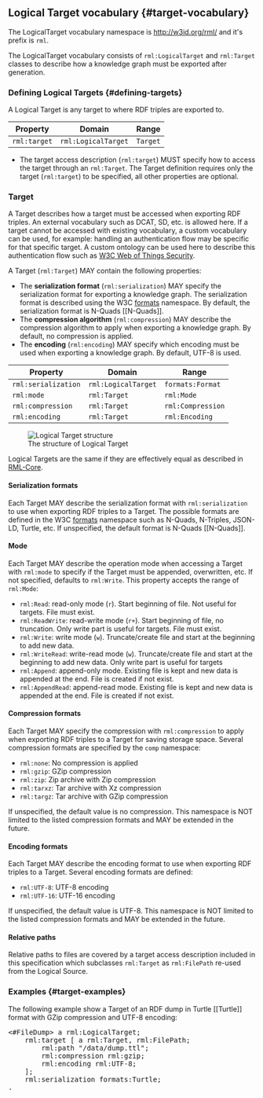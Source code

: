 ## Logical Target vocabulary {#target-vocabulary}

The LogicalTarget vocabulary namespace is http://w3id.org/rml/
and it's prefix is `rml`.

The LogicalTarget vocabulary consists of `rml:LogicalTarget` and `rml:Target`
classes to describe how a knowledge graph must be exported after generation.

### Defining Logical Targets {#defining-targets}

A Logical Target is any target to where RDF triples are exported to.

| Property                    | Domain               | Range               |
| --------------------------- | -------------------- | ------------------- |
| `rml:target`                | `rml:LogicalTarget`  | `Target`            |

- The target access description (`rml:target`) MUST specify how to access
the target through an `rml:Target`.
The Target definition requires only the target (`rml:target`) to be specified,
all other properties are optional.

### Target

A Target describes how a target must be accessed when exporting RDF triples.
An external vocabulary such as DCAT, SD, etc. is allowed here.
If a target cannot be accessed with existing vocabulary, a custom vocabulary
can be used, for example: handling an authentication flow may be specific
for that specific target. A custom ontology can be used here to describe
this authentication flow such as [W3C Web of Things Security](https://www.w3.org/2019/wot/security).

A Target (`rml:Target`) MAY contain the following properties:

- The **serialization format** (`rml:serialization`) MAY specify
the serialization format for exporting a knowledge graph.
The serialization format is described using the W3C
[formats](http://www.w3.org/ns/formats/) namespace.
By default, the serialization format is N-Quads [[N-Quads]].
- The **compression algorithm** (`rml:compression`) MAY describe
the compression algorithm to apply when exporting a knowledge graph.
By default, no compression is applied.
- The **encoding** (`rml:encoding`) MAY specify which encoding must be used
when exporting a knowledge graph.
By default, UTF-8 is used.

| Property             | Domain               | Range             |
| -------------------- | -------------------- | ----------------- |
| `rml:serialization`  | `rml:LogicalTarget`  | `formats:Format`  |
| `rml:mode`           | `rml:Target`         | `rml:Mode`        |
| `rml:compression`    | `rml:Target`         | `rml:Compression` |
| `rml:encoding`       | `rml:Target`         | `rml:Encoding`    |

<figure>
  <img src="/resources/images/target-structure.png" alt="Logical Target structure"/>
  <figcaption>The structure of Logical Target</figcaption>
</figure>

Logical Targets are the same if they are effectively equal as described in [RML-Core](https://kg-construct.github.io/rml-core/spec/docs/#dfn-effectively-equal).

#### Serialization formats

Each Target MAY describe the serialization format
with `rml:serialization` to use when exporting RDF triples to a Target.
The possible formats are defined in the W3C
[formats](http://www.w3.org/ns/formats/) namespace
such as N-Quads, N-Triples, JSON-LD, Turtle, etc.
If unspecified, the default format is N-Quads [[N-Quads]].

#### Mode

Each Target MAY describe the operation mode when accessing a Target
with `rml:mode` to specify if the Target must be appended, overwritten, etc.
If not specified, defaults to `rml:Write`.
This property accepts the range of `rml:Mode`:

- `rml:Read`: read-only mode (`r`). Start beginning of file. Not useful for targets. File must exist.
- `rml:ReadWrite`: read-write mode (`r+`). Start beginning of file, no truncation.  Only write part is useful for targets. File must exist.
- `rml:Write`: write mode (`w`).  Truncate/create file and start at the beginning to add new data.
- `rml:WriteRead`: write-read mode (`w`).  Truncate/create file and start at the beginning to add new data. Only write part is useful for targets
- `rml:Append`: append-only mode. Existing file is kept and new data is appended at the end. File is created if not exist.
- `rml:AppendRead`: append-read mode. Existing file is kept and new data is appended at the end. File is created if not exist.

#### Compression formats

Each Target MAY specify the compression with `rml:compression`
to apply when exporting RDF triples to a Target for saving storage space.
Several compression formats are specified by the `comp` namespace:

- `rml:none`: No compression is applied
- `rml:gzip`: GZip compression
- `rml:zip`: Zip archive with Zip compression
- `rml:tarxz`: Tar archive with Xz compression
- `rml:targz`: Tar archive with GZip compression

If unspecified, the default value is no compression.
This namespace is NOT limited to the listed compression formats
and MAY be extended in the future.

#### Encoding formats

Each Target MAY describe the encoding format to use when exporting
RDF triples to a Target. Several encoding formats are defined:

- `rml:UTF-8`: UTF-8 encoding
- `rml:UTF-16`: UTF-16 encoding

If unspecified, the default value is UTF-8.
This namespace is NOT limited to the listed compression formats
and MAY be extended in the future.

#### Relative paths

Relative paths to files are covered by a target access description included
in this specification which subclasses `rml:Target` as `rml:FilePath` re-used from the Logical Source.

### Examples {#target-examples}

The following example show a Target of an RDF dump in Turtle [[Turtle]]
format with GZip compression and UTF-8 encoding:

<pre class="ex-target">
&lt;#FileDump&gt; a rml:LogicalTarget;
    rml:target [ a rml:Target, rml:FilePath;
        rml:path "/data/dump.ttl";
        rml:compression rml:gzip;
        rml:encoding rml:UTF-8;
    ];
    rml:serialization formats:Turtle;
.
</pre>

